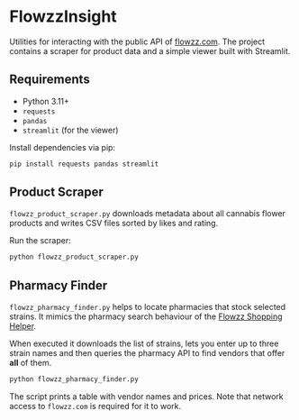 # FlowzzInsight

Utilities for interacting with the public API of [flowzz.com](https://flowzz.com). The project contains a scraper for product data and a simple viewer built with Streamlit.

## Requirements

- Python 3.11+
- `requests`
- `pandas`
- `streamlit` (for the viewer)

Install dependencies via pip:

```bash
pip install requests pandas streamlit
```

## Product Scraper

`flowzz_product_scraper.py` downloads metadata about all cannabis flower products and writes CSV files sorted by likes and rating.

Run the scraper:

```bash
python flowzz_product_scraper.py
```

## Pharmacy Finder

`flowzz_pharmacy_finder.py` helps to locate pharmacies that stock selected strains. It mimics the pharmacy search behaviour of the [Flowzz Shopping Helper](https://github.com/FrittenToni/flowzz-shopping-helper).

When executed it downloads the list of strains, lets you enter up to three strain names and then queries the pharmacy API to find vendors that offer **all** of them.

```bash
python flowzz_pharmacy_finder.py
```

The script prints a table with vendor names and prices. Note that network access to `flowzz.com` is required for it to work.

